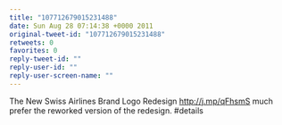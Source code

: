 ```yaml
---
title: "107712679015231488"
date: Sun Aug 28 07:14:38 +0000 2011
original-tweet-id: "107712679015231488"
retweets: 0
favorites: 0
reply-tweet-id: ""
reply-user-id: ""
reply-user-screen-name: ""
---
```

The New Swiss Airlines Brand Logo Redesign http://j.mp/qFhsmS much prefer the reworked version of the redesign. #details
